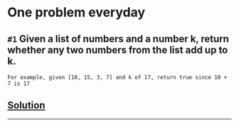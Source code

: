 # One problem everyday

## ```#1``` Given a list of numbers and a number k, return whether any two numbers from the list add up to k.

```
For example, given [10, 15, 3, 7] and k of 17, return true since 10 + 7 is 17
```
## [Solution](sol1)

---



[sol1]: https://github.com/SrikanthYashaswi/interesting-problems/blob/master/solutions/sol_1.go